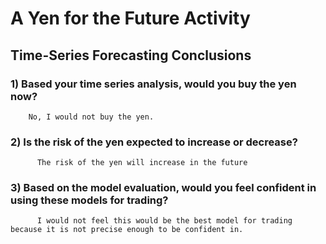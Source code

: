 # A Yen for the Future Activity

## Time-Series Forecasting Conclusions

  ### 1) Based your time series analysis, would you buy the yen now?
        No, I would not buy the yen.

  ### 2) Is the risk of the yen expected to increase or decrease?
          The risk of the yen will increase in the future

  ### 3) Based on the model evaluation, would you feel confident in using these models for trading?
          I would not feel this would be the best model for trading because it is not precise enough to be confident in.
  
